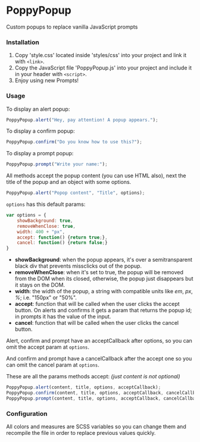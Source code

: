 # PoppyPopup
Custom popups to replace vanilla JavaScript prompts

### Installation
1. Copy 'style.css' located inside 'styles/css' into your project and link it with ```<link>```.
2. Copy the JavaScript file 'PoppyPopup.js' into your project and include it in your header with ```<script>```.
3. Enjoy using new Prompts!

### Usage
To display an alert popup:
```javascript
PoppyPopup.alert("Hey, pay attention! A popup appears.");
```

To display a confirm popup:
```javascript
PoppyPopup.confirm("Do you know how to use this?");
```

To display a prompt popup:
```javascript
PoppyPopup.prompt("Write your name:");
```

All methods accept the popup content (you can use HTML also), next the title of the popup and an object with some options.
```javascript
PoppyPopup.alert("Popop content", "Title", options);
```

`options` has this default params:
```javascript
var options = {
    showBackground: true,
    removeWhenClose: true,
    width: 400 + "px",
    accept: function() {return true;},
    cancel: function() {return false;}
}
```

- **showBackground**: when the popup appears, it's over a semitransparent black div that prevents missclicks out of the popup.
- **removeWhenClose**: when it's set to true, the popup will be removed from the DOM when its closed, otherwise, the popup just disappears but it stays on the DOM.
- **width**: the width of the popup, a string with compatible units like _em_, _px_, _%_; i.e. "150px" or "50%".
- **accept**: function that will be called when the user clicks the accept button. On alerts and confirms it gets a param that returns the popup id; in prompts it has the value of the input.
- **cancel**: function that will be called when the user clicks the cancel button.

Alert, confirm and prompt have an acceptCallback after options, so you can omit the accept param at `options`.

And confirm and prompt have a cancelCallback after the accept one so you can omit the cancel param at `options`.

These are all the params methods accept: _(just content is not optional)_
```javascript
PoppyPopup.alert(content, title, options, acceptCallback);
PoppyPopup.confirm(content, title, options, acceptCallback, cancelCallback);
PoppyPopup.prompt(content, title, options, acceptCallback, cancelCallback);
```

### Configuration
All colors and measures are SCSS variables so you can change them and recompile the file in order to replace previous values quickly.